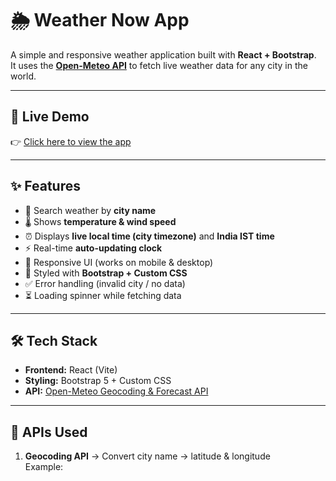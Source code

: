 # 🌦️ Weather Now App

A simple and responsive weather application built with **React + Bootstrap**.  
It uses the **[Open-Meteo API](https://open-meteo.com/)** to fetch live weather data for any city in the world.  

---

## 🚀 Live Demo
👉 [Click here to view the app](https://YOUR_DEPLOYED_LINK_HERE)  

---

## ✨ Features
- 🔎 Search weather by **city name**
- 🌡️ Shows **temperature & wind speed**
- ⏰ Displays **live local time (city timezone)** and **India IST time**
- ⚡ Real-time **auto-updating clock**
- 📱 Responsive UI (works on mobile & desktop)
- 🎨 Styled with **Bootstrap + Custom CSS**
- ✅ Error handling (invalid city / no data)
- ⏳ Loading spinner while fetching data

---

## 🛠️ Tech Stack
- **Frontend:** React (Vite)  
- **Styling:** Bootstrap 5 + Custom CSS  
- **API:** [Open-Meteo Geocoding & Forecast API](https://open-meteo.com/)  

---

## 📡 APIs Used
1. **Geocoding API** → Convert city name → latitude & longitude  
   Example:  
